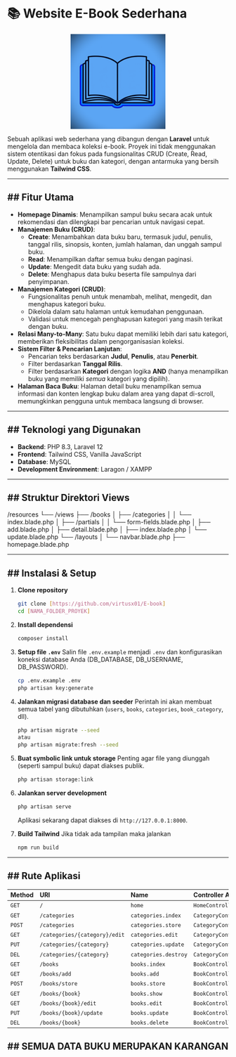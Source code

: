 # 📚 Website E-Book Sederhana

<img src="public/favicon.ico" alt="Logo" width="216" height="216" style='display: block; margin-left: auto; margin-right: auto;'>

Sebuah aplikasi web sederhana yang dibangun dengan **Laravel** untuk mengelola dan membaca koleksi e-book. Proyek ini tidak menggunakan sistem otentikasi dan fokus pada fungsionalitas CRUD (Create, Read, Update, Delete) untuk buku dan kategori, dengan antarmuka yang bersih menggunakan **Tailwind CSS**.

---

## ## Fitur Utama

-   **Homepage Dinamis**: Menampilkan sampul buku secara acak untuk rekomendasi dan dilengkapi bar pencarian untuk navigasi cepat.
-   **Manajemen Buku (CRUD)**:
    -   **Create**: Menambahkan data buku baru, termasuk judul, penulis, tanggal rilis, sinopsis, konten, jumlah halaman, dan unggah sampul buku.
    -   **Read**: Menampilkan daftar semua buku dengan paginasi.
    -   **Update**: Mengedit data buku yang sudah ada.
    -   **Delete**: Menghapus data buku beserta file sampulnya dari penyimpanan.
-   **Manajemen Kategori (CRUD)**:
    -   Fungsionalitas penuh untuk menambah, melihat, mengedit, dan menghapus kategori buku.
    -   Dikelola dalam satu halaman untuk kemudahan penggunaan.
    -   Validasi untuk mencegah penghapusan kategori yang masih terikat dengan buku.
-   **Relasi Many-to-Many**: Satu buku dapat memiliki lebih dari satu kategori, memberikan fleksibilitas dalam pengorganisasian koleksi.
-   **Sistem Filter & Pencarian Lanjutan**:
    -   Pencarian teks berdasarkan **Judul**, **Penulis**, atau **Penerbit**.
    -   Filter berdasarkan **Tanggal Rilis**.
    -   Filter berdasarkan **Kategori** dengan logika **AND** (hanya menampilkan buku yang memiliki *semua* kategori yang dipilih).
-   **Halaman Baca Buku**: Halaman detail buku menampilkan semua informasi dan konten lengkap buku dalam area yang dapat di-scroll, memungkinkan pengguna untuk membaca langsung di browser.

---

## ## Teknologi yang Digunakan

-   **Backend**: PHP 8.3, Laravel 12
-   **Frontend**: Tailwind CSS, Vanilla JavaScript
-   **Database**: MySQL
-   **Development Environment**: Laragon / XAMPP

---

## ## Struktur Direktori Views
/resources
└── /views
├── /books
│   ├── /categories
│   │   └── index.blade.php
│   ├── /partials
│   │   └── form-fields.blade.php
│   ├── add.blade.php
│   ├── detail.blade.php
│   ├── index.blade.php
│   └── update.blade.php
└── /layouts
│   └── navbar.blade.php
├── homepage.blade.php

---

## ## Instalasi & Setup

1.  **Clone repository**
    ```bash
    git clone [https://github.com/virtusx01/E-book]
    cd [NAMA_FOLDER_PROYEK]
    ```

2.  **Install dependensi**
    ```bash
    composer install
    ```

3.  **Setup file `.env`**
    Salin file `.env.example` menjadi `.env` dan konfigurasikan koneksi database Anda (DB_DATABASE, DB_USERNAME, DB_PASSWORD).
    ```bash
    cp .env.example .env
    php artisan key:generate
    ```

4.  **Jalankan migrasi database dan seeder**
    Perintah ini akan membuat semua tabel yang dibutuhkan (`users`, `books`, `categories`, `book_category`, dll).
    ```bash
    php artisan migrate --seed
    atau
    php artisan migrate:fresh --seed
    ```

5.  **Buat symbolic link untuk storage**
    Penting agar file yang diunggah (seperti sampul buku) dapat diakses publik.
    ```bash
    php artisan storage:link
    ```

6.  **Jalankan server development**
    ```bash
    php artisan serve
    ```
    Aplikasi sekarang dapat diakses di `http://127.0.0.1:8000`.
    
7.  **Build Tailwind**
    Jika tidak ada tampilan maka jalankan
    ```bash
    npm run build
    ```

---

## ## Rute Aplikasi

| Method | URI                               | Name                  | Controller Action                |
| :----- | :-------------------------------- | :-------------------- | :------------------------------- |
| `GET`  | `/`                               | `home`                | `HomeController@index`           |
| `GET`  | `/categories`                     | `categories.index`    | `CategoryController@index`       |
| `POST` | `/categories`                     | `categories.store`    | `CategoryController@store`       |
| `GET`  | `/categories/{category}/edit`     | `categories.edit`     | `CategoryController@edit`        |
| `PUT`  | `/categories/{category}`          | `categories.update`   | `CategoryController@update`      |
| `DEL`  | `/categories/{category}`          | `categories.destroy`  | `CategoryController@destroy`     |
| `GET`  | `/books`                          | `books.index`         | `BookController@index`           |
| `GET`  | `/books/add`                      | `books.add`           | `BookController@addBookForm`     |
| `POST` | `/books/store`                    | `books.store`         | `BookController@storeBook`       |
| `GET`  | `/books/{book}`                   | `books.show`          | `BookController@show`            |
| `GET`  | `/books/{book}/edit`              | `books.edit`          | `BookController@editBook`        |
| `PUT`  | `/books/{book}/update`            | `books.update`        | `BookController@storeBook`       |
| `DEL`  | `/books/{book}`                   | `books.delete`        | `BookController@deleteBook`      |


## ## SEMUA DATA BUKU MERUPAKAN KARANGAN